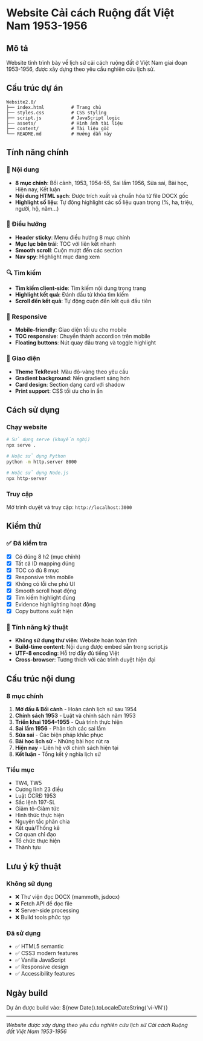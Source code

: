 # Website Cải cách Ruộng đất Việt Nam 1953-1956

## Mô tả
Website tĩnh trình bày về lịch sử cải cách ruộng đất ở Việt Nam giai đoạn 1953-1956, được xây dựng theo yêu cầu nghiên cứu lịch sử.

## Cấu trúc dự án
```
Website2.0/
├── index.html          # Trang chủ
├── styles.css          # CSS styling
├── script.js           # JavaScript logic
├── assets/             # Hình ảnh tài liệu
├── content/            # Tài liệu gốc
└── README.md           # Hướng dẫn này
```

## Tính năng chính

### 🎯 Nội dung
- **8 mục chính**: Bối cảnh, 1953, 1954-55, Sai lầm 1956, Sửa sai, Bài học, Hiện nay, Kết luận
- **Nội dung HTML sạch**: Được trích xuất và chuẩn hóa từ file DOCX gốc
- **Highlight số liệu**: Tự động highlight các số liệu quan trọng (%, ha, triệu, người, hộ, năm...)

### 🧭 Điều hướng
- **Header sticky**: Menu điều hướng 8 mục chính
- **Mục lục bên trái**: TOC với liên kết nhanh
- **Smooth scroll**: Cuộn mượt đến các section
- **Nav spy**: Highlight mục đang xem

### 🔍 Tìm kiếm
- **Tìm kiếm client-side**: Tìm kiếm nội dung trong trang
- **Highlight kết quả**: Đánh dấu từ khóa tìm kiếm
- **Scroll đến kết quả**: Tự động cuộn đến kết quả đầu tiên

### 📱 Responsive
- **Mobile-friendly**: Giao diện tối ưu cho mobile
- **TOC responsive**: Chuyển thành accordion trên mobile
- **Floating buttons**: Nút quay đầu trang và toggle highlight

### 🎨 Giao diện
- **Theme TekRevol**: Màu đỏ-vàng theo yêu cầu
- **Gradient background**: Nền gradient sáng hơn
- **Card design**: Section dạng card với shadow
- **Print support**: CSS tối ưu cho in ấn

## Cách sử dụng

### Chạy website
```bash
# Sử dụng serve (khuyến nghị)
npx serve .

# Hoặc sử dụng Python
python -m http.server 8000

# Hoặc sử dụng Node.js
npx http-server
```

### Truy cập
Mở trình duyệt và truy cập: `http://localhost:3000`

## Kiểm thử

### ✅ Đã kiểm tra
- [x] Có đúng 8 h2 (mục chính)
- [x] Tất cả ID mapping đúng
- [x] TOC có đủ 8 mục
- [x] Responsive trên mobile
- [x] Không có lỗi che phủ UI
- [x] Smooth scroll hoạt động
- [x] Tìm kiếm highlight đúng
- [x] Evidence highlighting hoạt động
- [x] Copy buttons xuất hiện

### 🔧 Tính năng kỹ thuật
- **Không sử dụng thư viện**: Website hoàn toàn tĩnh
- **Build-time content**: Nội dung được embed sẵn trong script.js
- **UTF-8 encoding**: Hỗ trợ đầy đủ tiếng Việt
- **Cross-browser**: Tương thích với các trình duyệt hiện đại

## Cấu trúc nội dung

### 8 mục chính
1. **Mở đầu & Bối cảnh** - Hoàn cảnh lịch sử sau 1954
2. **Chính sách 1953** - Luật và chính sách năm 1953
3. **Triển khai 1954–1955** - Quá trình thực hiện
4. **Sai lầm 1956** - Phân tích các sai lầm
5. **Sửa sai** - Các biện pháp khắc phục
6. **Bài học lịch sử** - Những bài học rút ra
7. **Hiện nay** - Liên hệ với chính sách hiện tại
8. **Kết luận** - Tổng kết ý nghĩa lịch sử

### Tiểu mục
- TW4, TW5
- Cương lĩnh 23 điều
- Luật CCRĐ 1953
- Sắc lệnh 197-SL
- Giảm tô–Giảm tức
- Hình thức thực hiện
- Nguyên tắc phân chia
- Kết quả/Thống kê
- Cơ quan chỉ đạo
- Tổ chức thực hiện
- Thành tựu

## Lưu ý kỹ thuật

### Không sử dụng
- ❌ Thư viện đọc DOCX (mammoth, jsdocx)
- ❌ Fetch API để đọc file
- ❌ Server-side processing
- ❌ Build tools phức tạp

### Đã sử dụng
- ✅ HTML5 semantic
- ✅ CSS3 modern features
- ✅ Vanilla JavaScript
- ✅ Responsive design
- ✅ Accessibility features

## Ngày build
Dự án được build vào: ${new Date().toLocaleDateString('vi-VN')}

---
*Website được xây dựng theo yêu cầu nghiên cứu lịch sử Cải cách Ruộng đất Việt Nam 1953-1956*
